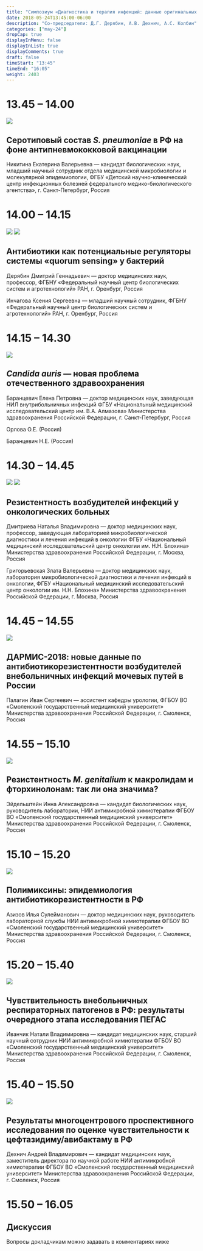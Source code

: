 ```yaml
---
title: "Симпозиум «Диагностика и терапия инфекций: данные оригинальных исследований»"
date: 2018-05-24T13:45:00-06:00
description: "Со-председатели: Д.Г. Дерябин, А.В. Дехнич, А.С. Колбин"
categories: ["may-24"]
dropCap: true
displayInMenu: false
displayInList: true
displayComments: true
draft: false
timeStart: "13:45"
timeEnd: "16:05"
weight: 2403
---
```


<div class="card-container">
    <div class="event-card" >
        <div class="card-time-container-person">
            <h1>13.45 – 14.00</h1>
        </div>
        <div class="card-img-container-person">
            <picture>
                <img src="https://pp.userapi.com/c855332/v855332166/3ea4b/US5Ye3uDW4k.jpg" class="card-img-person">
            </picture>
        </div>
        <div class="card-body-person">
            <h2 class="card-title">Серотиповый состав <i>S. pneumoniae</i> в РФ на фоне антипневмококковой вакцинации</h2>
            <p class="card-text">Никитина Екатерина Валерьевна — кандидат биологических наук, младший научный сотрудник отдела медицинской микробиологии и молекулярной эпидемиологии, ФГБУ «Детский научно-клинический центр инфекционных болезней федерального медико-биологического агентства», г. Санкт-Петербург, Россия</p>
        </div>
    </div>
    <div class="event-card" >
        <div class="card-time-container-person">
            <h1>14.00 – 14.15</h1>
        </div>
        <div class="card-img-container-person">
            <picture>
                <img src="https://pp.userapi.com/c855332/v855332166/3e9d3/sUyle3MI_tg.jpg" class="card-img-person">
                <img src="https://pp.userapi.com/c855332/v855332166/3ea33/K7BERlQj8tQ.jpg" class="card-img-person">
            </picture>
        </div>
        <div class="card-body-person">
            <h2 class="card-title">Антибиотики как потенциальные регуляторы системы «quorum sensing» у бактерий</h2>
            <p class="card-text">Дерябин Дмитрий Геннадьевич — доктор медицинских наук, профессор, ФГБНУ «Федеральный научный центр биологических систем и агротехнологий» РАН, г. Оренбург, Россия</p>
            <p class="card-text">Инчагова Ксения Сергеевна — младший научный сотрудник, ФГБНУ «Федеральный научный центр биологических систем и агротехнологий» РАН, г. Оренбург, Россия</p>
        </div>
    </div>
    <div class="event-card" >
        <div class="card-time-container-person">
            <h1>14.15 – 14.30</h1>
        </div>
        <div class="card-img-container-person">
            <picture>
                <img src="https://pp.userapi.com/c855332/v855332166/3ea8b/wUVunP5kbZU.jpg" class="card-img-person">
            </picture>
        </div>
        <div class="card-body-person">
            <h2 class="card-title"><i>Candida auris</i> — новая проблема отечественного здравоохранения</h2>
            <p class="card-text">Баранцевич Елена Петровна — доктор медицинских наук, заведующая НИЛ внутрибольничных инфекций ФГБУ «Национальный медицинский исследовательский центр им. В.А. Алмазова» Министерства здравоохранения Российской Федерации, г. Санкт-Петербург, Россия</p>
            <p class="card-text">Орлова О.Е. (Россия)</p>
            <p class="card-text">Баранцевич Н.Е. (Россия)</p>
        </div>
    </div>
    <div class="event-card" >
        <div class="card-time-container-person">
            <h1>14.30 – 14.45</h1>
        </div>
        <div class="card-img-container-person">
            <picture>
                <img src="https://pp.userapi.com/c855332/v855332166/3ea6b/SOkyOoeW35Q.jpg" class="card-img-person">
                <img src="https://pp.userapi.com/c855332/v855332166/3eadb/Kbxe9bs6geQ.jpg" class="card-img-person">
            </picture>
        </div>
        <div class="card-body-person">
            <h2 class="card-title">Резистентность возбудителей инфекций у онкологических больных</h2>
            <p class="card-text">Дмитриева Наталья Владимировна — доктор медицинских наук, профессор, заведующая лабораторией микробиологической диагностики и лечения инфекций в онкологии ФГБУ «Национальный медицинский исследовательский центр онкологии им. Н.Н. Блохина» Министерства здравоохранения Российской Федерации, г. Москва, Россия</p>
            <p class="card-text">Григорьевская Злата Валерьевна — доктор медицинских наук, лаборатория микробиологической диагностики и лечения инфекций в онкологии, ФГБУ «Национальный медицинский исследовательский центр онкологии им. Н.Н. Блохина» Министерства здравоохранения Российской Федерации, г. Москва, Россия</p>
        </div>
            </div>
         <div class="event-card" >
        <div class="card-time-container-person">
            <h1>14.45 – 14.55</h1>
        </div>
        <div class="card-img-container-person">
            <picture>
                <img src="https://pp.userapi.com/c855332/v855332166/3e9f3/D8QSyGjBpdg.jpg" class="card-img-person">
            </picture>
        </div>
        <div class="card-body-person">
            <h2 class="card-title">ДАРМИС-2018: новые данные по антибиотикорезистентности возбудителей внебольничных инфекций мочевых путей в России</h2>
            <p class="card-text">Палагин Иван Сергеевич — ассистент кафедры урологии, ФГБОУ ВО «Смоленский государственный медицинский университет» Министерства здравоохранения Российской Федерации, г. Смоленск, Россия</p>
        </div>
            </div>
               <div class="event-card" >
        <div class="card-time-container-person">
            <h1>14.55 – 15.10</h1>
        </div>
        <div class="card-img-container-person">
            <picture>
                <img src="https://pp.userapi.com/c845221/v845221818/200382/1JX-pafh5uk.jpg" class="card-img-person">
            </picture>
        </div>
        <div class="card-body-person">
            <h2 class="card-title">Резистентность <i>M. genitalium</i> к макролидам и фторхинолонам: так ли она значима?</h2>
            <p class="card-text">Эйдельштейн Инна Александровна — кандидат биологических наук, руководитель лаборатории, НИИ антимикробной химиотерапии ФГБОУ ВО «Смоленский государственный медицинский университет» Министерства здравоохранения Российской Федерации, г. Смоленск, Россия</p>
        </div>
            </div>
               <div class="event-card" >
        <div class="card-time-container-person">
            <h1>15.10 – 15.20</h1>
        </div>
        <div class="card-img-container-person">
            <picture>
                <img src="https://pp.userapi.com/c855332/v855332166/3e96b/AKM_hLXQ0BI.jpg" class="card-img-person">
            </picture>
        </div>
        <div class="card-body-person">
            <h2 class="card-title">Полимиксины: эпидемиология антибиотикорезистентности в РФ</h2>
            <p class="card-text">Азизов Илья Сулейманович — доктор медицинских наук, руководитель лабораторной службы НИИ антимикробной химиотерапии ФГБОУ ВО «Смоленский государственный медицинский университет» Министерства здравоохранения Российской Федерации, г. Смоленск, Россия</p>
        </div>
            </div>
               <div class="event-card" >
        <div class="card-time-container-person">
            <h1>15.20 – 15.40</h1>
        </div>
        <div class="card-img-container-person">
            <picture>
                <img src="https://pp.userapi.com/c855332/v855332166/3e9e3/X2lO3FcejAE.jpg" class="card-img-person">
            </picture>
        </div>
        <div class="card-body-person">
            <h2 class="card-title">Чувствительность внебольничных респираторных патогенов в РФ: результаты очередного этапа исследования ПЕГАС</h2>
            <p class="card-text">Иванчик Натали Владимировна — кандидат медицинских наук, старший научный сотрудник НИИ антимикробной химиотерапии ФГБОУ ВО «Смоленский государственный медицинский университет» Министерства здравоохранения Российской Федерации, г. Смоленск, Россия</p>
        </div>
            </div>
               <div class="event-card" >
        <div class="card-time-container-person">
            <h1>15.40 – 15.50</h1>
        </div>
        <div class="card-img-container-person">
            <picture>
                <img src="https://pp.userapi.com/c855632/v855632477/3f55a/zuTAnxrFrwY.jpg" class="card-img-person">
            </picture>
        </div>
        <div class="card-body-person">
            <h2 class="card-title">Результаты многоцентрового проспективного исследования по оценке чувствительности к цефтазидиму/авибактаму в РФ</h2>
            <p class="card-text">Дехнич Андрей Владимирович — кандидат медицинских наук, заместитель директора по научной работе НИИ антимикробной химиотерапии ФГБОУ ВО «Смоленский государственный медицинский университет» Министерства здравоохранения Российской Федерации, г. Смоленск, Россия</p>
        </div>
            </div>
      <div class="event-card" >
        <div class="card-time-container-person-no-picture">
            <h1>15.50 – 16.05</h1>
        </div>
        <div class="card-body-person">
            <h2 class="card-title">Дискуссия</h2>
            <p class="card-text">Вопросы докладчикам можно задавать в комментариях ниже</p>
        </div>
    </div>
</div>
